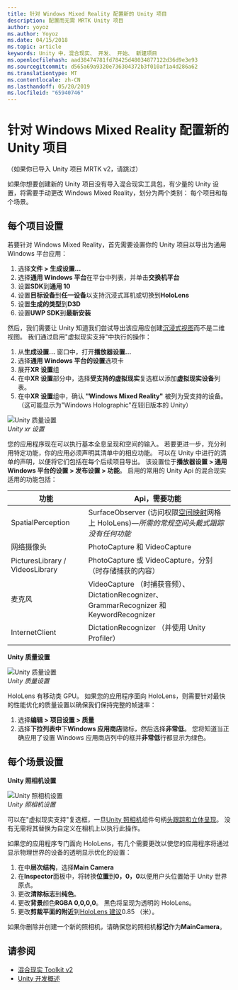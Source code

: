```yaml
---
title: 针对 Windows Mixed Reality 配置新的 Unity 项目
description: 配置而无需 MRTK Unity 项目
author: yoyoz
ms.author: Yoyoz
ms.date: 04/15/2018
ms.topic: article
keywords: Unity 中，混合现实、 开发、 开始、 新建项目
ms.openlocfilehash: aad38474781fd78425d48034877122d36d9e3e93
ms.sourcegitcommit: d565a69a9320e736304372b3f010af1a4d286a62
ms.translationtype: MT
ms.contentlocale: zh-CN
ms.lasthandoff: 05/20/2019
ms.locfileid: "65940746"
---
```

# <a name="configure-a-new-unity-project-for-windows-mixed-reality"></a>针对 Windows Mixed Reality 配置新的 Unity 项目 

（如果你已导入 Unity 项目 MRTK v2，请跳过）

如果你想要创建新的 Unity 项目没有导入混合现实工具包，有少量的 Unity 设置，将需要手动更改 Windows Mixed Reality，划分为两个类别： 每个项目和每个场景。

## <a name="per-project-settings"></a>每个项目设置

若要针对 Windows Mixed Reality，首先需要设置你的 Unity 项目以导出为通用 Windows 平台应用：
1. 选择**文件 > 生成设置...**
2. 选择**通用 Windows 平台**在平台中列表，并单击**交换机平台**
3. 设置**SDK**到**通用 10**
4. 设置**目标设备**到**任一设备**以支持沉浸式耳机或切换到**HoloLens**
5. 设置**生成的类型**到**D3D**
6. 设置**UWP SDK**到**最新安装**

然后，我们需要让 Unity 知道我们尝试导出该应用应创建[沉浸式视图](app-views.md)而不是二维视图。 我们通过启用"虚拟现实支持"中执行的操作：
1. 从**生成设置...** 窗口中，打开**播放器设置...**
2. 选择**通用 Windows 平台的设置**选项卡
3. 展开**XR 设置**组
4. 在中**XR 设置**部分中，选择**受支持的虚拟现实**复选框以添加**虚拟现实设备**列表。
5. 在中**XR 设置**组中，确认 **"Windows Mixed Reality"** 被列为受支持的设备。 （这可能显示为"Windows Holographic"在较旧版本的 Unity）

![Unity 质量设置](images/getting-started-unity-quality-settings.jpg)<br>
*Unity xr 设置*

您的应用程序现在可以执行基本全息呈现和空间的输入。 若要更进一步，充分利用特定功能，你的应用必须声明其清单中的相应功能。 可以在 Unity 中进行的清单的声明，以便将它们包括在每个后续项目导出。 该设置位于**播放器设置 > 通用 Windows 平台的设置 > 发布设置 > 功能**。 启用的常用的 Unity Api 的混合现实适用的功能包括：

|  功能  |  Api，需要功能 | 
|----------|----------|
|  SpatialPerception  |  SurfaceObserver (访问权限[空间映射](spatial-mapping.md)网格上 HoloLens)&mdash;*所需的常规空间头戴式跟踪没有任何功能* | 
|  网络摄像头  |  PhotoCapture 和 VideoCapture | 
|  PicturesLibrary / VideosLibrary  |  PhotoCapture 或 VideoCapture，分别 （时存储捕获的内容） | 
|  麦克风  |  VideoCapture （时捕获音频）、 DictationRecognizer、 GrammarRecognizer 和 KeywordRecognizer | 
|  InternetClient  |  DictationRecognizer （并使用 Unity Profiler） | 

**Unity 质量设置**

![Unity 质量设置](images/getting-started-unity-quality-settings.jpg)<br>
*Unity 质量设置*

HoloLens 有移动类 GPU。 如果您的应用程序面向 HoloLens，则需要针对最快的性能优化的质量设置以确保我们保持完整的帧速率：
1. 选择**编辑 > 项目设置 > 质量**
2. 选择**下拉列表中**下**Windows 应用商店**徽标，然后选择**非常低**。 您将知道当正确应用了设置 Windows 应用商店列中的框并**非常低**行都显示为绿色。

## <a name="per-scene-settings"></a>每个场景设置

**Unity 照相机设置**

![Unity 照相机设置](images/Unitycamerasettings.png)<br>
*Unity 照相机设置*

可以在"虚拟现实支持"复选框，一旦[Unity 照相机](camera-in-unity.md)组件句柄[头跟踪和立体呈现](rendering.md)。 没有无需将其替换为自定义在相机上以执行此操作。

如果您的应用程序专门面向 HoloLens，有几个需要更改以使您的应用程序将通过显示物理世界的设备的透明显示优化的设置：
1. 在中**层次结构**，选择**Main Camera**
2. 在**Inspector**面板中，将转换**位置**到**0，0，0**以便用户头位置始于 Unity 世界原点。
3. 更改**清除标志**到**纯色**。
4. 更改**背景**颜色**RGBA 0,0,0,0**。 黑色将呈现为透明的 HoloLens。
5. 更改**剪裁平面的附近**到[HoloLens 建议](camera-in-unity.md#clip-planes)0.85 （米）。

如果你删除并创建一个新的照相机，请确保您的照相机**标记**作为**MainCamera**。


## <a name="see-also"></a>请参阅
* [混合现实 Toolkit v2](mrtk-getting-started.md)
* [Unity 开发概述](unity-development-overview.md)
